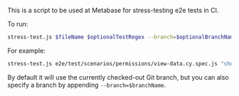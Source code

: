 This is a script to be used at Metabase for stress-testing e2e tests in CI.

To run:

```bash
stress-test.js $fileName $optionalTestRegex --branch=$optionalBranchName
```

For example:

```bash
stress-test.js e2e/test/scenarios/permissions/view-data.cy.spec.js "should allow saving 'blocked' and disable create queries dropdown when set"
```

By default it will use the currently checked-out Git branch, but you can also specify a branch by appending `--branch=$branchName`.
